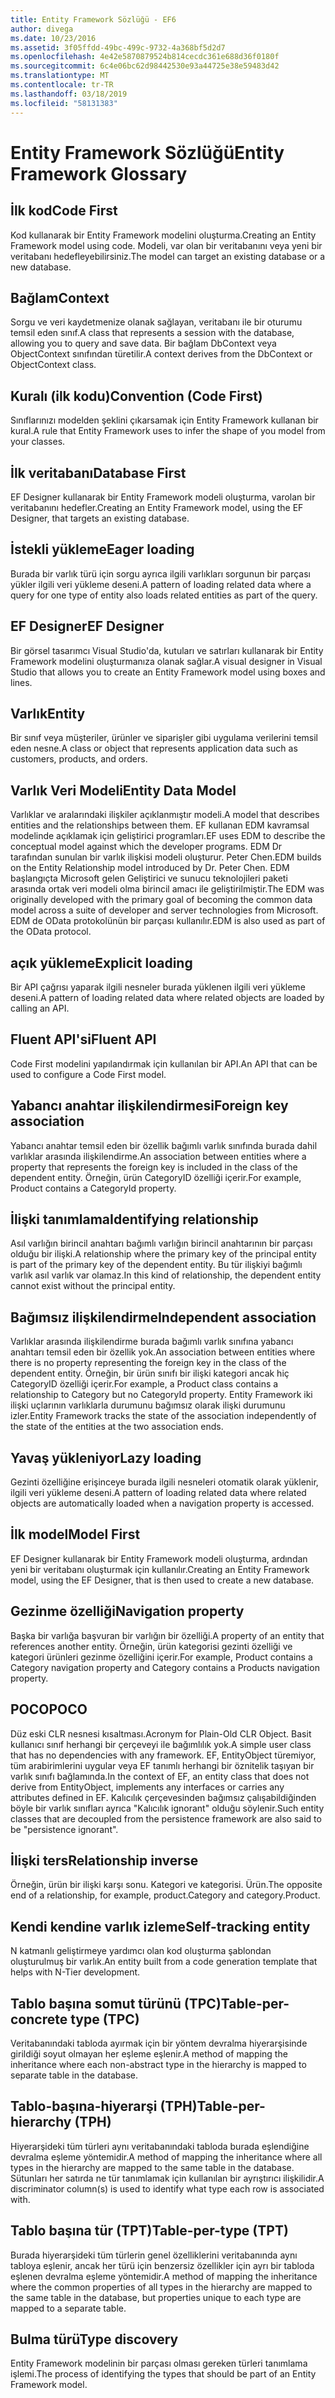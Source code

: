 ```yaml
---
title: Entity Framework Sözlüğü - EF6
author: divega
ms.date: 10/23/2016
ms.assetid: 3f05ffdd-49bc-499c-9732-4a368bf5d2d7
ms.openlocfilehash: 4e42e5870879524b814cecdc361e688d36f0180f
ms.sourcegitcommit: 6c4e06bc62d98442530e93a44725e38e59483d42
ms.translationtype: MT
ms.contentlocale: tr-TR
ms.lasthandoff: 03/18/2019
ms.locfileid: "58131383"
---
```

# <a name="entity-framework-glossary"></a><span data-ttu-id="0e6c3-102">Entity Framework Sözlüğü</span><span class="sxs-lookup"><span data-stu-id="0e6c3-102">Entity Framework Glossary</span></span>
## <a name="code-first"></a><span data-ttu-id="0e6c3-103">İlk kod</span><span class="sxs-lookup"><span data-stu-id="0e6c3-103">Code First</span></span>
<span data-ttu-id="0e6c3-104">Kod kullanarak bir Entity Framework modelini oluşturma.</span><span class="sxs-lookup"><span data-stu-id="0e6c3-104">Creating an Entity Framework model using code.</span></span> <span data-ttu-id="0e6c3-105">Modeli, var olan bir veritabanını veya yeni bir veritabanı hedefleyebilirsiniz.</span><span class="sxs-lookup"><span data-stu-id="0e6c3-105">The model can target an existing database or a new database.</span></span>

## <a name="context"></a><span data-ttu-id="0e6c3-106">Bağlam</span><span class="sxs-lookup"><span data-stu-id="0e6c3-106">Context</span></span>
<span data-ttu-id="0e6c3-107">Sorgu ve veri kaydetmenize olanak sağlayan, veritabanı ile bir oturumu temsil eden sınıf.</span><span class="sxs-lookup"><span data-stu-id="0e6c3-107">A class that represents a session with the database, allowing you to query and save data.</span></span> <span data-ttu-id="0e6c3-108">Bir bağlam DbContext veya ObjectContext sınıfından türetilir.</span><span class="sxs-lookup"><span data-stu-id="0e6c3-108">A context derives from the DbContext or ObjectContext class.</span></span>

## <a name="convention-code-first"></a><span data-ttu-id="0e6c3-109">Kuralı (ilk kodu)</span><span class="sxs-lookup"><span data-stu-id="0e6c3-109">Convention (Code First)</span></span>
<span data-ttu-id="0e6c3-110">Sınıflarınızı modelden şeklini çıkarsamak için Entity Framework kullanan bir kural.</span><span class="sxs-lookup"><span data-stu-id="0e6c3-110">A rule that Entity Framework uses to infer the shape of you model from your classes.</span></span>

## <a name="database-first"></a><span data-ttu-id="0e6c3-111">İlk veritabanı</span><span class="sxs-lookup"><span data-stu-id="0e6c3-111">Database First</span></span>
<span data-ttu-id="0e6c3-112">EF Designer kullanarak bir Entity Framework modeli oluşturma, varolan bir veritabanını hedefler.</span><span class="sxs-lookup"><span data-stu-id="0e6c3-112">Creating an Entity Framework model, using the EF Designer, that targets an existing database.</span></span>

## <a name="eager-loading"></a><span data-ttu-id="0e6c3-113">İstekli yükleme</span><span class="sxs-lookup"><span data-stu-id="0e6c3-113">Eager loading</span></span>
<span data-ttu-id="0e6c3-114">Burada bir varlık türü için sorgu ayrıca ilgili varlıkları sorgunun bir parçası yükler ilgili veri yükleme deseni.</span><span class="sxs-lookup"><span data-stu-id="0e6c3-114">A pattern of loading related data where a query for one type of entity also loads related entities as part of the query.</span></span>

## <a name="ef-designer"></a><span data-ttu-id="0e6c3-115">EF Designer</span><span class="sxs-lookup"><span data-stu-id="0e6c3-115">EF Designer</span></span>
<span data-ttu-id="0e6c3-116">Bir görsel tasarımcı Visual Studio'da, kutuları ve satırları kullanarak bir Entity Framework modelini oluşturmanıza olanak sağlar.</span><span class="sxs-lookup"><span data-stu-id="0e6c3-116">A visual designer in Visual Studio that allows you to create an Entity Framework model using boxes and lines.</span></span>

## <a name="entity"></a><span data-ttu-id="0e6c3-117">Varlık</span><span class="sxs-lookup"><span data-stu-id="0e6c3-117">Entity</span></span>
<span data-ttu-id="0e6c3-118">Bir sınıf veya müşteriler, ürünler ve siparişler gibi uygulama verilerini temsil eden nesne.</span><span class="sxs-lookup"><span data-stu-id="0e6c3-118">A class or object that represents application data such as customers, products, and orders.</span></span>

## <a name="entity-data-model"></a><span data-ttu-id="0e6c3-119">Varlık Veri Modeli</span><span class="sxs-lookup"><span data-stu-id="0e6c3-119">Entity Data Model</span></span>
<span data-ttu-id="0e6c3-120">Varlıklar ve aralarındaki ilişkiler açıklanmıştır modeli.</span><span class="sxs-lookup"><span data-stu-id="0e6c3-120">A model that describes entities and the relationships between them.</span></span> <span data-ttu-id="0e6c3-121">EF kullanan EDM kavramsal modelinde açıklamak için geliştirici programları.</span><span class="sxs-lookup"><span data-stu-id="0e6c3-121">EF uses EDM to describe the conceptual model against which the developer programs.</span></span> <span data-ttu-id="0e6c3-122">EDM Dr tarafından sunulan bir varlık ilişkisi modeli oluşturur. Peter Chen.</span><span class="sxs-lookup"><span data-stu-id="0e6c3-122">EDM builds on the Entity Relationship model introduced by Dr. Peter Chen.</span></span> <span data-ttu-id="0e6c3-123">EDM başlangıçta Microsoft gelen Geliştirici ve sunucu teknolojileri paketi arasında ortak veri modeli olma birincil amacı ile geliştirilmiştir.</span><span class="sxs-lookup"><span data-stu-id="0e6c3-123">The EDM was originally developed with the primary goal of becoming the common data model across a suite of developer and server technologies from Microsoft.</span></span> <span data-ttu-id="0e6c3-124">EDM de OData protokolünün bir parçası kullanılır.</span><span class="sxs-lookup"><span data-stu-id="0e6c3-124">EDM is also used as part of the OData protocol.</span></span>

## <a name="explicit-loading"></a><span data-ttu-id="0e6c3-125">açık yükleme</span><span class="sxs-lookup"><span data-stu-id="0e6c3-125">Explicit loading</span></span>
<span data-ttu-id="0e6c3-126">Bir API çağrısı yaparak ilgili nesneler burada yüklenen ilgili veri yükleme deseni.</span><span class="sxs-lookup"><span data-stu-id="0e6c3-126">A pattern of loading related data where related objects are loaded by calling an API.</span></span>

## <a name="fluent-api"></a><span data-ttu-id="0e6c3-127">Fluent API'si</span><span class="sxs-lookup"><span data-stu-id="0e6c3-127">Fluent API</span></span>
<span data-ttu-id="0e6c3-128">Code First modelini yapılandırmak için kullanılan bir API.</span><span class="sxs-lookup"><span data-stu-id="0e6c3-128">An API that can be used to configure a Code First model.</span></span>

## <a name="foreign-key-association"></a><span data-ttu-id="0e6c3-129">Yabancı anahtar ilişkilendirmesi</span><span class="sxs-lookup"><span data-stu-id="0e6c3-129">Foreign key association</span></span>
<span data-ttu-id="0e6c3-130">Yabancı anahtar temsil eden bir özellik bağımlı varlık sınıfında burada dahil varlıklar arasında ilişkilendirme.</span><span class="sxs-lookup"><span data-stu-id="0e6c3-130">An association between entities where a property that represents the foreign key is included in the class of the dependent entity.</span></span> <span data-ttu-id="0e6c3-131">Örneğin, ürün CategoryID özelliği içerir.</span><span class="sxs-lookup"><span data-stu-id="0e6c3-131">For example, Product contains a CategoryId property.</span></span>

## <a name="identifying-relationship"></a><span data-ttu-id="0e6c3-132">İlişki tanımlama</span><span class="sxs-lookup"><span data-stu-id="0e6c3-132">Identifying relationship</span></span>
<span data-ttu-id="0e6c3-133">Asıl varlığın birincil anahtarı bağımlı varlığın birincil anahtarının bir parçası olduğu bir ilişki.</span><span class="sxs-lookup"><span data-stu-id="0e6c3-133">A relationship where the primary key of the principal entity is part of the primary key of the dependent entity.</span></span> <span data-ttu-id="0e6c3-134">Bu tür ilişkiyi bağımlı varlık asıl varlık var olamaz.</span><span class="sxs-lookup"><span data-stu-id="0e6c3-134">In this kind of relationship, the dependent entity cannot exist without the principal entity.</span></span>

## <a name="independent-association"></a><span data-ttu-id="0e6c3-135">Bağımsız ilişkilendirme</span><span class="sxs-lookup"><span data-stu-id="0e6c3-135">Independent association</span></span>
<span data-ttu-id="0e6c3-136">Varlıklar arasında ilişkilendirme burada bağımlı varlık sınıfına yabancı anahtarı temsil eden bir özellik yok.</span><span class="sxs-lookup"><span data-stu-id="0e6c3-136">An association between entities where there is no property representing the foreign key in the class of the dependent entity.</span></span> <span data-ttu-id="0e6c3-137">Örneğin, bir ürün sınıfı bir ilişki kategori ancak hiç CategoryID özelliği içerir.</span><span class="sxs-lookup"><span data-stu-id="0e6c3-137">For example, a Product class contains a relationship to Category but no CategoryId property.</span></span> <span data-ttu-id="0e6c3-138">Entity Framework iki ilişki uçlarının varlıklarla durumunu bağımsız olarak ilişki durumunu izler.</span><span class="sxs-lookup"><span data-stu-id="0e6c3-138">Entity Framework tracks the state of the association independently of the state of the entities at the two association ends.</span></span>

## <a name="lazy-loading"></a><span data-ttu-id="0e6c3-139">Yavaş yükleniyor</span><span class="sxs-lookup"><span data-stu-id="0e6c3-139">Lazy loading</span></span>
<span data-ttu-id="0e6c3-140">Gezinti özelliğine erişinceye burada ilgili nesneleri otomatik olarak yüklenir, ilgili veri yükleme deseni.</span><span class="sxs-lookup"><span data-stu-id="0e6c3-140">A pattern of loading related data where related objects are automatically loaded when a navigation property is accessed.</span></span>

## <a name="model-first"></a><span data-ttu-id="0e6c3-141">İlk model</span><span class="sxs-lookup"><span data-stu-id="0e6c3-141">Model First</span></span>
<span data-ttu-id="0e6c3-142">EF Designer kullanarak bir Entity Framework modeli oluşturma, ardından yeni bir veritabanı oluşturmak için kullanılır.</span><span class="sxs-lookup"><span data-stu-id="0e6c3-142">Creating an Entity Framework model, using the EF Designer, that is then used to create a new database.</span></span>

## <a name="navigation-property"></a><span data-ttu-id="0e6c3-143">Gezinme özelliği</span><span class="sxs-lookup"><span data-stu-id="0e6c3-143">Navigation property</span></span>
<span data-ttu-id="0e6c3-144">Başka bir varlığa başvuran bir varlığın bir özelliği.</span><span class="sxs-lookup"><span data-stu-id="0e6c3-144">A property of an entity that references another entity.</span></span> <span data-ttu-id="0e6c3-145">Örneğin, ürün kategorisi gezinti özelliği ve kategori ürünleri gezinme özelliğini içerir.</span><span class="sxs-lookup"><span data-stu-id="0e6c3-145">For example, Product contains a Category navigation property and Category contains a Products navigation property.</span></span>

## <a name="poco"></a><span data-ttu-id="0e6c3-146">POCO</span><span class="sxs-lookup"><span data-stu-id="0e6c3-146">POCO</span></span>
<span data-ttu-id="0e6c3-147">Düz eski CLR nesnesi kısaltması.</span><span class="sxs-lookup"><span data-stu-id="0e6c3-147">Acronym for Plain-Old CLR Object.</span></span> <span data-ttu-id="0e6c3-148">Basit kullanıcı sınıf herhangi bir çerçeveyi ile bağımlılık yok.</span><span class="sxs-lookup"><span data-stu-id="0e6c3-148">A simple user class that has no dependencies with any framework.</span></span> <span data-ttu-id="0e6c3-149">EF, EntityObject türemiyor, tüm arabirimlerini uygular veya EF tanımlı herhangi bir öznitelik taşıyan bir varlık sınıfı bağlamında.</span><span class="sxs-lookup"><span data-stu-id="0e6c3-149">In the context of EF, an entity class that does not derive from EntityObject, implements any interfaces or carries any attributes defined in EF.</span></span> <span data-ttu-id="0e6c3-150">Kalıcılık çerçevesinden bağımsız çalışabildiğinden böyle bir varlık sınıfları ayrıca "Kalıcılık ignorant" olduğu söylenir.</span><span class="sxs-lookup"><span data-stu-id="0e6c3-150">Such entity classes that are decoupled from the persistence framework are also said to be "persistence ignorant".</span></span>  

## <a name="relationship-inverse"></a><span data-ttu-id="0e6c3-151">İlişki ters</span><span class="sxs-lookup"><span data-stu-id="0e6c3-151">Relationship inverse</span></span>
<span data-ttu-id="0e6c3-152">Örneğin, ürün bir ilişki karşı sonu. Kategori ve kategorisi. Ürün.</span><span class="sxs-lookup"><span data-stu-id="0e6c3-152">The opposite end of a relationship, for example, product.Category and category.Product.</span></span>

## <a name="self-tracking-entity"></a><span data-ttu-id="0e6c3-153">Kendi kendine varlık izleme</span><span class="sxs-lookup"><span data-stu-id="0e6c3-153">Self-tracking entity</span></span>
<span data-ttu-id="0e6c3-154">N katmanlı geliştirmeye yardımcı olan kod oluşturma şablondan oluşturulmuş bir varlık.</span><span class="sxs-lookup"><span data-stu-id="0e6c3-154">An entity built from a code generation template that helps with N-Tier development.</span></span>

## <a name="table-per-concrete-type-tpc"></a><span data-ttu-id="0e6c3-155">Tablo başına somut türünü (TPC)</span><span class="sxs-lookup"><span data-stu-id="0e6c3-155">Table-per-concrete type (TPC)</span></span>
<span data-ttu-id="0e6c3-156">Veritabanındaki tabloda ayırmak için bir yöntem devralma hiyerarşisinde girildiği soyut olmayan her eşleme eşlenir.</span><span class="sxs-lookup"><span data-stu-id="0e6c3-156">A method of mapping the inheritance where each non-abstract type in the hierarchy is mapped to separate table in the database.</span></span>

## <a name="table-per-hierarchy-tph"></a><span data-ttu-id="0e6c3-157">Tablo-başına-hiyerarşi (TPH)</span><span class="sxs-lookup"><span data-stu-id="0e6c3-157">Table-per-hierarchy (TPH)</span></span>
<span data-ttu-id="0e6c3-158">Hiyerarşideki tüm türleri aynı veritabanındaki tabloda burada eşlendiğine devralma eşleme yöntemidir.</span><span class="sxs-lookup"><span data-stu-id="0e6c3-158">A method of mapping the inheritance where all types in the hierarchy are mapped to the same table in the database.</span></span> <span data-ttu-id="0e6c3-159">Sütunları her satırda ne tür tanımlamak için kullanılan bir ayrıştırıcı ilişkilidir.</span><span class="sxs-lookup"><span data-stu-id="0e6c3-159">A discriminator column(s) is used to identify what type each row is associated with.</span></span>

## <a name="table-per-type-tpt"></a><span data-ttu-id="0e6c3-160">Tablo başına tür (TPT)</span><span class="sxs-lookup"><span data-stu-id="0e6c3-160">Table-per-type (TPT)</span></span>
<span data-ttu-id="0e6c3-161">Burada hiyerarşideki tüm türlerin genel özelliklerini veritabanında aynı tabloya eşlenir, ancak her türü için benzersiz özellikler için ayrı bir tabloda eşlenen devralma eşleme yöntemidir.</span><span class="sxs-lookup"><span data-stu-id="0e6c3-161">A method of mapping the inheritance where the common properties of all types in the hierarchy are mapped to the same table in the database, but properties unique to each type are mapped to a separate table.</span></span>

## <a name="type-discovery"></a><span data-ttu-id="0e6c3-162">Bulma türü</span><span class="sxs-lookup"><span data-stu-id="0e6c3-162">Type discovery</span></span>
<span data-ttu-id="0e6c3-163">Entity Framework modelinin bir parçası olması gereken türleri tanımlama işlemi.</span><span class="sxs-lookup"><span data-stu-id="0e6c3-163">The process of identifying the types that should be part of an Entity Framework model.</span></span>
